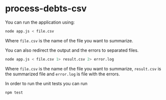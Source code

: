 # process-debts-csv

You can run the application using:
```sh
node app.js < file.csv
```
Where `file.csv` is the name of the file you want to summarize.

You can also redirect the output and the errors to separated files.
```sh
node app.js < file.csv 1> result.csv 2> error.log
```
Where `file.csv` is the name of the file you want to summarize, 
`result.csv` is the summarized file and `error.log` is file with the errors.  

In order to run the unit tests you can run
```sh
npm test
```
